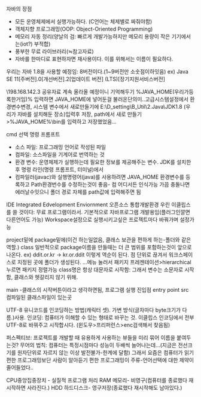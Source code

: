 자바의 장점
- 모든 운영체제에서 실행가능하다. (C언어는 체제별로 짜줘야함)
- 객체지향 프로그래밍(OOP: Object-Oriented Programming)
- 메모리 자동 정리(양날의 검: 빠르게 개발가능하지만 메모리 용량이 작은 기기에서는(iot?) 부적합)
- 풍부한 무료 라이브러리(≒참고자료)
- 자바를 한마디로 표현하자면 재사용이다.
	이를 위해서는 이름이 필요하다.

우리는 자바 1.8을 사용할 예정임: 8버전이다.(1~9버전만 소숫점이하잇음)
ex) Java SE 11[주버전].0[개선버전].2[업데이트 버전] (LTS)[장기지원서비스버전]

\\198.168.142.3 공유자료 계속 올라올 예정이니 기억해두기 
%JAVA_HOME(우리가등록한거임)% 입력하면 JAVA_HOME에 넣어둔걸 불러온단의미..고급시스템설정에서 환경변수변경, 시스템 변수에서 새로만들기에 
E:\D_setting\B_Util\2.Java\JDK1.8 (우리가 자바를 설치해둔 장소)입력후 저장,
path에서 새로 만들기>%JAVA_HOME%\bin를 입력하고 저장했었음...

cmd 선택 명령 프롬프트
- 소스 파일: 프로그래밍 언어로 작성된 파일
- 컴파일: 소스파일을 기계어로 번역하는 것
- 환경 변수: 운영체제가 실행하는데 필요한 정보를 제공해주는 변수. JDK를 설치한 후 명령 라인(명령 프롬프트, 터미널)에서
- 컴파일러(javac)와 실행명령어(java)를 사용하려면 JAVA_HOME 환경변수를 등록하고 Path환경번수를 수정하는것이 좋음- 컴 어디서든 인식가능
    가끔 충돌나면 에러날수잇으니 폴더 경로 자체를 path값에 입력해주면 됨

IDE Integrated Edvelopment Enviornment 오픈소스 통합개발환경
우린 이클립스를 쓸 것이다: 무료 프로그램이라서.
기본적으로 자바프로그램 개발용임(플러그인깔면 다른언어도 가능)
Workspace설정으로 실행시키고싶은 프로젝트마다 바꿔가며 설정가능

project밑에 package밑에(이건 하는일없음, 클래스 보관을 편하게 하는-폴더와 같은 역할.) class
일반적으로 package이름을 만들때는 더 큰 범위를 포함하는것이 앞으로 나온다.
  ex) ddit.or.kr → kr.or.ddit 이렇게 역순이 된다. 
점 단위로 끊겨서 워크스페이스로 지정된 곳에 폴더가 생성된다.
…메뉴 눌러서 패키지 프레젠테이션>hierarchical 누르면 패키지 정렬가능
class명은 항상 대문자로 시작함: 그래서 변수는 소문자로 시작함, 클래스와 헷갈리지 않기 위해.

main -클래스의 시작버튼이라고 생각하면됨, 프로그램 실행 진입점 entry point
src 컴파일된 클래스파일이 있는곳

UTF-8 유니코드를 인코딩하는 방법(캐릭터 셋). 가변 방식(글자마다 byte크기가 다름.)사용.
인코딩: 컴퓨터가 이해할 수 있는 형태로 바꾸는 것.
이클립스 인코딩에서 전부 UTF-8로 바꿔주고 시작합시다.
 (윈도우>프리퍼런스>enc검색해서 찾음됨)

퍼스펙티브: 프로젝트를 개발할 때 유용하게 사용하는 뷰들을 미리 묶어 이름을 붙여두는것?
무어의 법칙: 컴퓨터는 특정시점마다 성능이 두배씩 늘어나는데...(지금은 전선크기를 원자단위로 자르지 않는 이상 발전불가-한계에 달함) 그래서 요즘은 컴퓨터가 읽기편한 프로그래밍보단 사람이 알아듣기 편한 프로그래밍이 주류-언어선택에 대한 제약이 줄어들었다..

CPU중앙집중장치 - 실질적 프로그램 처리
RAM 메모리- 비영구(컴퓨터를 종료했다 재시작하면 사라진다.)
HDD 하드디스크- 영구저장(종료했다 재시작해도 남아있다.)